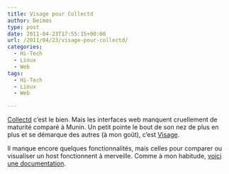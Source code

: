 ```yaml
---
title: Visage pour Collectd
author: Deimos
type: post
date: 2011-04-23T17:55:15+00:00
url: /2011/04/23/visage-pour-collectd/
categories:
  - Hi-Tech
  - Linux
  - Web
tags:
  - Hi-Tech
  - Linux
  - Web

---
```


[Collectd][1] c’est le bien. Mais les interfaces web manquent cruellement de maturité comparé à Munin. Un petit pointe le bout de son nez de plus en plus et se démarque des autres (à mon goût), c’est [Visage][2].

Il manque encore quelques fonctionnalités, mais celles pour comparer ou visualiser un host fonctionnent à merveille. Comme à mon habitude, [voici une documentation][3].

 [1]: http://wiki.deimos.fr/Collectd_:_Installation_et_configuration_de_Collectd
 [2]: http://auxesis.github.com/visage/
 [3]: http://wiki.deimos.fr/Visage_:_Une_interface_web_pour_Collectd
